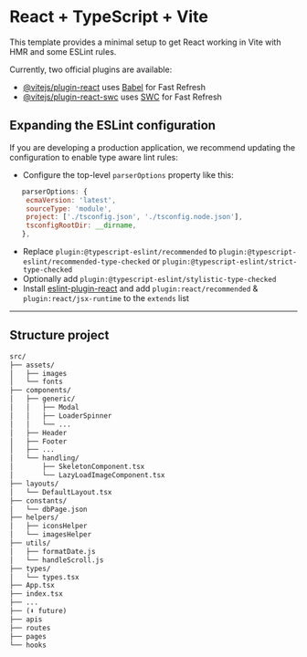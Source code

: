 # React + TypeScript + Vite

This template provides a minimal setup to get React working in Vite with HMR and some ESLint rules.

Currently, two official plugins are available:

- [@vitejs/plugin-react](https://github.com/vitejs/vite-plugin-react/blob/main/packages/plugin-react/README.md) uses [Babel](https://babeljs.io/) for Fast Refresh
- [@vitejs/plugin-react-swc](https://github.com/vitejs/vite-plugin-react-swc) uses [SWC](https://swc.rs/) for Fast Refresh

## Expanding the ESLint configuration

If you are developing a production application, we recommend updating the configuration to enable type aware lint rules:

- Configure the top-level `parserOptions` property like this:

```js
   parserOptions: {
    ecmaVersion: 'latest',
    sourceType: 'module',
    project: ['./tsconfig.json', './tsconfig.node.json'],
    tsconfigRootDir: __dirname,
   },
```

- Replace `plugin:@typescript-eslint/recommended` to `plugin:@typescript-eslint/recommended-type-checked` or `plugin:@typescript-eslint/strict-type-checked`
- Optionally add `plugin:@typescript-eslint/stylistic-type-checked`
- Install [eslint-plugin-react](https://github.com/jsx-eslint/eslint-plugin-react) and add `plugin:react/recommended` & `plugin:react/jsx-runtime` to the `extends` list

---

## Structure project

``` md
src/
├── assets/
│   ├── images
│   └── fonts
├── components/
│   ├── generic/
│   │   ├── Modal
│   │   ├── LoaderSpinner
│   │   └── ...
│   ├── Header
│   ├── Footer
│   ├── ...
│   └── handling/
│       ├── SkeletonComponent.tsx
│       └── LazyLoadImageComponent.tsx
├── layouts/
│   └── DefaultLayout.tsx
├── constants/
│   └── dbPage.json
├── helpers/
│   ├── iconsHelper
│   └── imagesHelper
├── utils/
│   ├── formatDate.js
│   └── handleScroll.js
├── types/
│   └── types.tsx
├── App.tsx
├── index.tsx
├── ...
├── (⬇️ future)
├── apis
├── routes
├── pages
└── hooks
```
